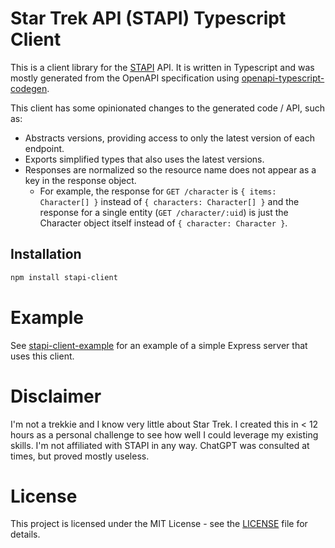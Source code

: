 # Star Trek API (STAPI) Typescript Client

This is a client library for the [STAPI](https://stapi.co) API. It is written in Typescript and was mostly generated from the OpenAPI specification using [openapi-typescript-codegen](https://github.com/ferdikoomen/openapi-typescript-codegen).

This client has some opinionated changes to the generated code / API, such as:
* Abstracts versions, providing access to only the latest version of each endpoint.
* Exports simplified types that also uses the latest versions.
* Responses are normalized so the resource name does not appear as a key in the response object.
  * For example, the response for `GET /character` is `{ items: Character[] }` instead of `{ characters: Character[] }` and the response for a single entity (`GET /character/:uid`) is just the Character object itself instead of `{ character: Character }`.

## Installation

```bash
npm install stapi-client
```

# Example

See [stapi-client-example]() for an example of a simple Express server that uses this client.

# Disclaimer

I'm not a trekkie and I know very little about Star Trek. I created this in < 12 hours as a personal challenge to see how well I could leverage my existing skills. I'm not affiliated with STAPI in any way. ChatGPT was consulted at times, but proved mostly useless.

# License

This project is licensed under the MIT License - see the [LICENSE](LICENSE) file for details.
